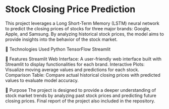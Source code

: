 # Stock Closing Price Prediction

This project leverages a Long Short-Term Memory (LSTM) neural network to predict the closing prices of stocks for three major brands: Google, Apple, and Samsung. By analyzing historical stock prices, the model aims to provide insights into the behavior of the stock market.

🔧 Technologies Used
Python
TensorFlow
Streamlit

🌟 Features
Streamlit Web Interface: A user-friendly web interface built with Streamlit to display functionalities for each brand.
Interactive Plots: Visualize moving average values and predictions for each stock.
Comparison Table: Compare actual historical closing prices with predicted values to evaluate model accuracy.

🎯 Purpose
The project is designed to provide a deeper understanding of stock market trends by analyzing past stock prices and predicting future closing prices.
Final report of the project also included in the repository.

